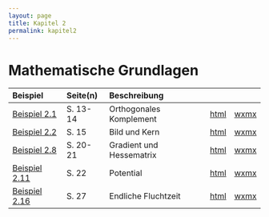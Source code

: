 ```yaml
---
layout: page
title: Kapitel 2
permalink: kapitel2
---
```


# Mathematische Grundlagen

|Beispiel|Seite(n)|Beschreibung| | |
|:---|:---|:---|---|---|
|[Beispiel 2.1](beispiel2_01.md)|S. 13-14| Orthogonales Komplement| [html](beispiel_orth_kompl.html)| [wxmx](beispiel_orth_kompl.wxmx)|
|[Beispiel 2.2](beispiel2_02.md)|S. 15| Bild und Kern | [html](beispiel_kern_bild.html)| [wxmx](beispiel_kern_bild.wxmx)|
|[Beispiel 2.8](beispiel2_08.md)|S. 20-21| Gradient und Hessematrix | [html](beispiel_grad_hess.html)| [wxmx](beispiel_grad_hess.wxmx)|
|[Beispiel 2.11](beispiel2_11.md)|S. 22| Potential | [html](beispiel_poincare.html)| [wxmx](beispiel_poincare.wxmx)|
|[Beispiel 2.16](beispiel2_16.md)|S. 27| Endliche Fluchtzeit | [html](beispiel_endl_flucht.html)| [wxmx](beispiel_endl_flucht.wxmx)|
